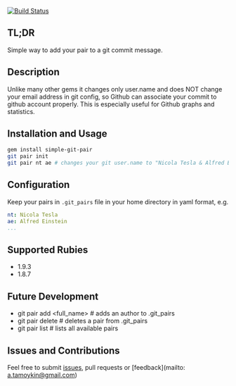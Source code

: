 [![Build Status](https://secure.travis-ci.org/fsproru/simple-git-pair.png)](http://travis-ci.org/fsproru/simple-git-pair)

## TL;DR
Simple way to add your pair to a git commit message.

## Description
Unlike many other gems it changes only user.name and does NOT change your email address in git config,
so Github can associate your commit to github account properly. 
This is especially useful for Github graphs and statistics.

## Installation and Usage
```sh
gem install simple-git-pair
git pair init
git pair nt ae # changes your git user.name to "Nicola Tesla & Alfred Einstein"
```

## Configuration
Keep your pairs in `.git_pairs` file in your home directory in yaml format, e.g.
```yml
nt: Nicola Tesla
ae: Alfred Einstein
...
```

## Supported Rubies
 - 1.9.3
 - 1.8.7

## Future Development
 - git pair add <initial> <full_name> # adds an author to .git_pairs
 - git pair delete <initial> # deletes a pair from .git_pairs
 - git pair list # lists all available pairs

## Issues and Contributions
Feel free to submit [issues](https://github.com/fsproru/simple-git-pair/issues), pull requests or [feedback](mailto: a.tamoykin@gmail.com)
